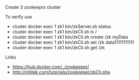 Create 3 zookeeprs cluster

To verify use 

- cluster docker exec 1 zk1 bin/zkServer.sh status
- cluster docker exec 1 zk1 bin/zkCli.sh ls /
- cluster docker exec 1 zk1 bin/zkCli.sh create /zk myData
- cluster docker exec 1 zk1 bin/zkCli.sh set /zk data11111111111
- cluster docker exec 1 zk1 bin/zkCli.sh get /zk


Links

- https://hub.docker.com/_/zookeeper/
- http://mtitek.com/tutorials/zookeeper/zkCli.php